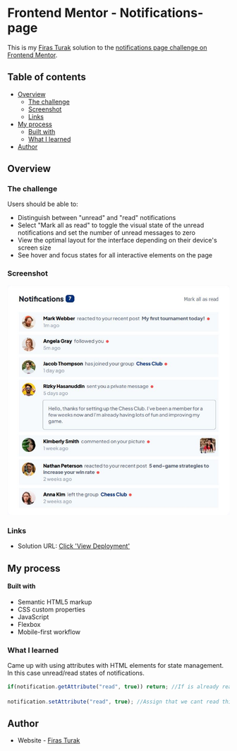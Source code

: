 # Frontend Mentor - Notifications-page

This is my [Firas Turak](https://www.linkedin.com/in/firasturak/) solution to the [notifications page challenge on Frontend Mentor](https://www.frontendmentor.io/challenges/notifications-page-DqK5QAmKbC).

## Table of contents

- [Overview](#overview)
  - [The challenge](#the-challenge)
  - [Screenshot](#screenshot)
  - [Links](#links)
- [My process](#my-process)
  - [Built with](#built-with)
  - [What I learned](#what-i-learned)
- [Author](#author)


## Overview

### The challenge

Users should be able to:

- Distinguish between "unread" and "read" notifications
- Select "Mark all as read" to toggle the visual state of the unread notifications and set the number of unread messages to zero
- View the optimal layout for the interface depending on their device's screen size
- See hover and focus states for all interactive elements on the page

### Screenshot

![Solution](./notifications-page-solution.JPG)

### Links

- Solution URL: [Click 'View Deployment'](https://github.com/fturak/notifications-page-challenge/deployments/activity_log?environment=github-pages)

## My process

#### Built with

- Semantic HTML5 markup
- CSS custom properties
- JavaScript
- Flexbox
- Mobile-first workflow

### What I learned

Came up with using attributes with HTML elements for state management. In this case unread/read states of notifications.

```js
if(notification.getAttribute("read", true)) return; //If is already read don't mark

notification.setAttribute("read", true); //Assign that we cant read this notification again
```

## Author

- Website - [Firas Turak](https://www.linkedin.com/in/firasturak/)
